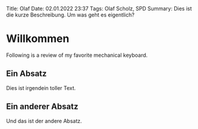 Title: Olaf
Date: 02.01.2022 23:37
Tags: Olaf Scholz, SPD
Summary: Dies ist die kurze Beschreibung. Um was geht es eigentlich?

# Willkommen
Following is a review of my favorite mechanical keyboard.

## Ein Absatz
Dies ist irgendein toller Text.

## Ein anderer Absatz
Und das ist der andere Absatz.

